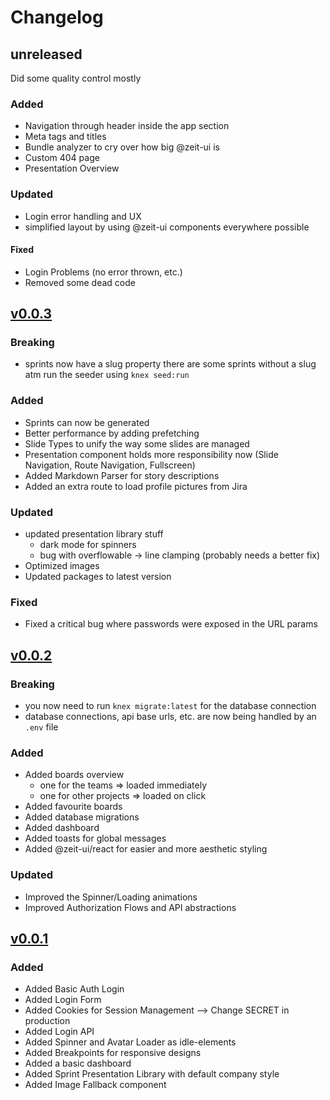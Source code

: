 # Changelog

## unreleased

Did some quality control mostly

### Added

- Navigation through header inside the app section
- Meta tags and titles
- Bundle analyzer to cry over how big @zeit-ui is
- Custom 404 page
- Presentation Overview

### Updated

- Login error handling and UX
- simplified layout by using @zeit-ui components everywhere possible

#### Fixed

- Login Problems (no error thrown, etc.)
- Removed some dead code

## [v0.0.3]

### Breaking

- sprints now have a slug property there are some sprints without a slug atm run the seeder using `knex seed:run`

### Added

- Sprints can now be generated
- Better performance by adding prefetching
- Slide Types to unify the way some slides are managed
- Presentation component holds more responsibility now (Slide Navigation, Route Navigation, Fullscreen)
- Added Markdown Parser for story descriptions
- Added an extra route to load profile pictures from Jira

### Updated

- updated presentation library stuff
  - dark mode for spinners
  - bug with overflowable -> line clamping (probably needs a better fix)
- Optimized images
- Updated packages to latest version

### Fixed

- Fixed a critical bug where passwords were exposed in the URL params

## [v0.0.2]

### Breaking

- you now need to run `knex migrate:latest` for the database connection
- database connections, api base urls, etc. are now being handled by an `.env` file

### Added

- Added boards overview
  - one for the teams => loaded immediately 
  - one for other projects => loaded on click
- Added favourite boards
- Added database migrations
- Added dashboard
- Added toasts for global messages
- Added @zeit-ui/react for easier and more aesthetic styling

### Updated

- Improved the Spinner/Loading animations
- Improved Authorization Flows and API abstractions

## [v0.0.1]

### Added 

- Added Basic Auth Login
- Added Login Form
- Added Cookies for Session Management --> Change SECRET in production
- Added Login API
- Added Spinner and Avatar Loader as idle-elements
- Added Breakpoints for responsive designs 
- Added a basic dashboard 
- Added Sprint Presentation Library with default company style
- Added Image Fallback component

[v0.0.3]: https://github.com/Gabsii/sprint-slides-generator/tree/v0.0.1
[v0.0.2]: https://github.com/Gabsii/sprint-slides-generator/tree/v0.0.1
[v0.0.1]: https://github.com/Gabsii/sprint-slides-generator/tree/v0.0.1
[unreleased]: https://github.com/Gabsii/sprint-slides-generator/